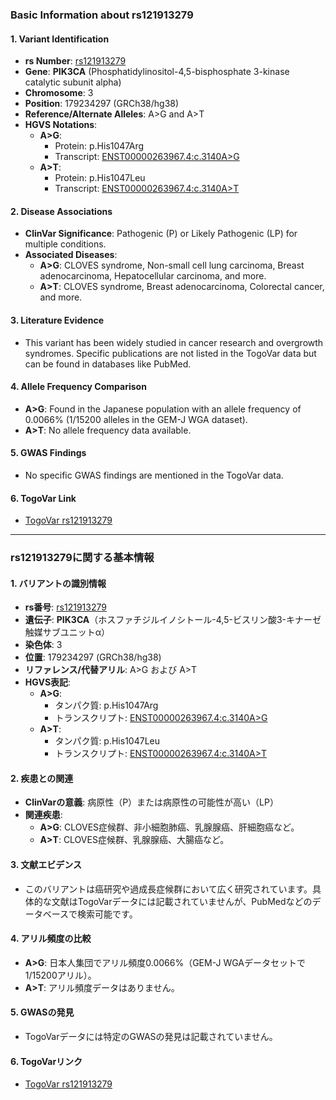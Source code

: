 ### Basic Information about rs121913279

#### 1. **Variant Identification**
- **rs Number**: [rs121913279](https://identifiers.org/dbsnp/rs121913279)
- **Gene**: **PIK3CA** (Phosphatidylinositol-4,5-bisphosphate 3-kinase catalytic subunit alpha)
- **Chromosome**: 3
- **Position**: 179234297 (GRCh38/hg38)
- **Reference/Alternate Alleles**: A>G and A>T
- **HGVS Notations**:
  - **A>G**:
    - Protein: p.His1047Arg
    - Transcript: [ENST00000263967.4:c.3140A>G](https://www.ncbi.nlm.nih.gov/nuccore/ENST00000263967.4)
  - **A>T**:
    - Protein: p.His1047Leu
    - Transcript: [ENST00000263967.4:c.3140A>T](https://www.ncbi.nlm.nih.gov/nuccore/ENST00000263967.4)

#### 2. **Disease Associations**
- **ClinVar Significance**: Pathogenic (P) or Likely Pathogenic (LP) for multiple conditions.
- **Associated Diseases**:
  - **A>G**: CLOVES syndrome, Non-small cell lung carcinoma, Breast adenocarcinoma, Hepatocellular carcinoma, and more.
  - **A>T**: CLOVES syndrome, Breast adenocarcinoma, Colorectal cancer, and more.

#### 3. **Literature Evidence**
- This variant has been widely studied in cancer research and overgrowth syndromes. Specific publications are not listed in the TogoVar data but can be found in databases like PubMed.

#### 4. **Allele Frequency Comparison**
- **A>G**: Found in the Japanese population with an allele frequency of 0.0066% (1/15200 alleles in the GEM-J WGA dataset).
- **A>T**: No allele frequency data available.

#### 5. **GWAS Findings**
- No specific GWAS findings are mentioned in the TogoVar data.

#### 6. **TogoVar Link**
- [TogoVar rs121913279](https://togovar.org/variant/rs121913279)

---

### rs121913279に関する基本情報

#### 1. **バリアントの識別情報**
- **rs番号**: [rs121913279](https://identifiers.org/dbsnp/rs121913279)
- **遺伝子**: **PIK3CA**（ホスファチジルイノシトール-4,5-ビスリン酸3-キナーゼ触媒サブユニットα）
- **染色体**: 3
- **位置**: 179234297 (GRCh38/hg38)
- **リファレンス/代替アリル**: A>G および A>T
- **HGVS表記**:
  - **A>G**:
    - タンパク質: p.His1047Arg
    - トランスクリプト: [ENST00000263967.4:c.3140A>G](https://www.ncbi.nlm.nih.gov/nuccore/ENST00000263967.4)
  - **A>T**:
    - タンパク質: p.His1047Leu
    - トランスクリプト: [ENST00000263967.4:c.3140A>T](https://www.ncbi.nlm.nih.gov/nuccore/ENST00000263967.4)

#### 2. **疾患との関連**
- **ClinVarの意義**: 病原性（P）または病原性の可能性が高い（LP）
- **関連疾患**:
  - **A>G**: CLOVES症候群、非小細胞肺癌、乳腺腺癌、肝細胞癌など。
  - **A>T**: CLOVES症候群、乳腺腺癌、大腸癌など。

#### 3. **文献エビデンス**
- このバリアントは癌研究や過成長症候群において広く研究されています。具体的な文献はTogoVarデータには記載されていませんが、PubMedなどのデータベースで検索可能です。

#### 4. **アリル頻度の比較**
- **A>G**: 日本人集団でアリル頻度0.0066%（GEM-J WGAデータセットで1/15200アリル）。
- **A>T**: アリル頻度データはありません。

#### 5. **GWASの発見**
- TogoVarデータには特定のGWASの発見は記載されていません。

#### 6. **TogoVarリンク**
- [TogoVar rs121913279](https://togovar.org/variant/rs121913279)